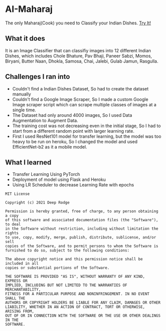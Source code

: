 # AI-Maharaj
The only Maharaj(Cook) you need to Classify your Indian Dishes. <a href='https://ai-maharaj.herokuapp.com/'> Try It! </a>

## What it does
It is an Image Classifier that can classifiy images into 12 different Indian Dishes, which includes Chole Bhature, Pav Bhaji, Paneer Sabzi, Momos, Biryani, Butter Naan, Dhokla, Samosa, Chai, Jalebi, Gulab Jamun, Rasgulla.

## Challenges I ran into

- Couldn't find a Indian Dishes Dataset, So had to create the dataset manually
- Couldn't find a Google Image Scraper, So I made a custom Google Image scraper script which can scrape multiple classes of images at a single time.
- The Dataset had only around 4000 images, So I used Data Augmentation to Augment Data.
- The training cost was not decreasing even in the initial stage, So I had to start from a different random point with larger learning rate.
- First I used ResNet101 model for transfer learning, but the model was too heavy to be run on heroku, So I changed the model and used EfficientNet-b2 as it a mobile model.

## What I learned

- Transfer Learning Using PyTorch
- Deployment of model using Flask and Heroku
- Using LR Scheduler to decrease Learning Rate with epochs

```
MIT License

Copyright (c) 2021 Deep Rodge

Permission is hereby granted, free of charge, to any person obtaining a copy
of this software and associated documentation files (the "Software"), to deal
in the Software without restriction, including without limitation the rights
to use, copy, modify, merge, publish, distribute, sublicense, and/or sell
copies of the Software, and to permit persons to whom the Software is
furnished to do so, subject to the following conditions:

The above copyright notice and this permission notice shall be included in all
copies or substantial portions of the Software.

THE SOFTWARE IS PROVIDED "AS IS", WITHOUT WARRANTY OF ANY KIND, EXPRESS OR
IMPLIED, INCLUDING BUT NOT LIMITED TO THE WARRANTIES OF MERCHANTABILITY,
FITNESS FOR A PARTICULAR PURPOSE AND NONINFRINGEMENT. IN NO EVENT SHALL THE
AUTHORS OR COPYRIGHT HOLDERS BE LIABLE FOR ANY CLAIM, DAMAGES OR OTHER
LIABILITY, WHETHER IN AN ACTION OF CONTRACT, TORT OR OTHERWISE, ARISING FROM,
OUT OF OR IN CONNECTION WITH THE SOFTWARE OR THE USE OR OTHER DEALINGS IN THE
SOFTWARE.
```

